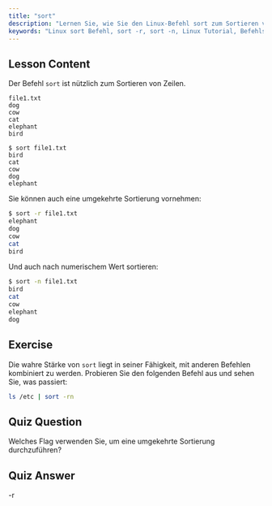 ```yaml
---
title: "sort"
description: "Lernen Sie, wie Sie den Linux-Befehl sort zum Sortieren von Textdateien verwenden. Entdecken Sie Optionen wie umgekehrte und numerische Sortierung. Verbessern Sie Ihre Linux-Befehlszeilenkenntnisse!"
keywords: "Linux sort Befehl, sort -r, sort -n, Linux Tutorial, Befehlszeile, Linux für Anfänger, sort Anleitung"
---
```


## Lesson Content

Der Befehl `sort` ist nützlich zum Sortieren von Zeilen.

```plaintext
file1.txt
dog
cow
cat
elephant
bird

$ sort file1.txt
bird
cat
cow
dog
elephant
```

Sie können auch eine umgekehrte Sortierung vornehmen:

```bash
$ sort -r file1.txt
elephant
dog
cow
cat
bird
```

Und auch nach numerischem Wert sortieren:

```bash
$ sort -n file1.txt
bird
cat
cow
elephant
dog
```

## Exercise

Die wahre Stärke von `sort` liegt in seiner Fähigkeit, mit anderen Befehlen kombiniert zu werden. Probieren Sie den folgenden Befehl aus und sehen Sie, was passiert:

```bash
ls /etc | sort -rn
```

## Quiz Question

Welches Flag verwenden Sie, um eine umgekehrte Sortierung durchzuführen?

## Quiz Answer

-r
